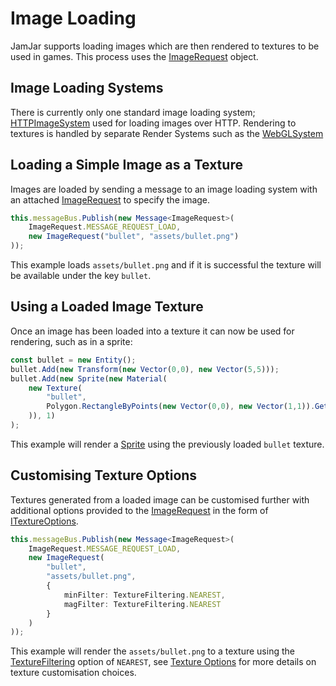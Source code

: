 # Image Loading

JamJar supports loading images which are then rendered to textures to be used in
games. This process uses the [ImageRequest] object.

## Image Loading Systems

There is currently only one standard image loading system; [HTTPImageSystem]
used for loading images over HTTP. Rendering to textures is handled by separate
Render Systems such as the [WebGLSystem]

## Loading a Simple Image as a Texture

Images are loaded by sending a message to an image loading system with an
attached [ImageRequest] to specify the image.

```typescript
this.messageBus.Publish(new Message<ImageRequest>(
    ImageRequest.MESSAGE_REQUEST_LOAD, 
    new ImageRequest("bullet", "assets/bullet.png")
));
```

This example loads `assets/bullet.png` and if it is successful the texture will
be available under the key `bullet`.

## Using a Loaded Image Texture

Once an image has been loaded into a texture it can now be used for rendering,
such as in a sprite:

```typescript
const bullet = new Entity();
bullet.Add(new Transform(new Vector(0,0), new Vector(5,5)));
bullet.Add(new Sprite(new Material(
    new Texture(
        "bullet", 
        Polygon.RectangleByPoints(new Vector(0,0), new Vector(1,1)).GetFloat32Array()
    )), 1)
);
```

This example will render a [Sprite] using the previously loaded `bullet` texture.

## Customising Texture Options

Textures generated from a loaded image can be customised further with additional
options provided to the [ImageRequest] in the form of [ITextureOptions].

```typescript
this.messageBus.Publish(new Message<ImageRequest>(
    ImageRequest.MESSAGE_REQUEST_LOAD, 
    new ImageRequest(
        "bullet", 
        "assets/bullet.png",
        {
            minFilter: TextureFiltering.NEAREST,
            magFilter: TextureFiltering.NEAREST
        }
    )
));
```

This example will render the `assets/bullet.png` to a texture using the
[TextureFiltering] option of `NEAREST`, see [Texture Options] for more details
on texture customisation choices.

[ImageRequest]:../../reference/classes/imagerequest
[HTTPImageSystem]:../../reference/classes/httpimagesystem
[WebGLSystem]:../../reference/classes/webglsystem
[Sprite]:../../reference/classes/sprite
[ITextureOptions]:../../reference/interfaces/itextureoptions
[TextureFiltering]:../../reference/classes/texturefiltering
[Texture Options]:../texture-options